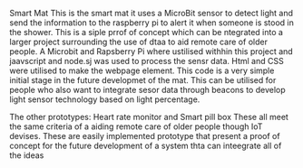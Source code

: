 Smart Mat 
This is the smart mat it uses a MicroBit sensor to detect light and send the information to the raspberry pi to alert it when someone is stood in the shower. This is a siple prrof of concept which can be ntegrated into a larger project surrounding the use of dtaa to aid remote care of older people. 
A Microbit and Rapsberry Pi where ustilised withhin this project and jaavscript and node.sj was used to process the sensr data. Html and CSS were utilised to make the webpage element. 
This code is a very simple initial stage in the future developmet of the mat. This can be utilised for people who also want to integrate sesor data through beacons to develop light sensor technology based on light percentage.



The other prototypes: Heart rate monitor and Smart pill box
These all meet the same criteria of a aiding remote care of older people though IoT devises. These are easily implemented prototype that present a proof of concept for the future development of a system thta can inteegrate all of the ideas
